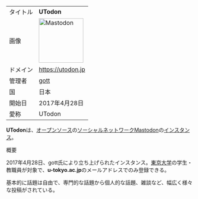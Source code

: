 <div class="mw-parser-output">

|          |                                                                                                                                                                                                                                                                                                                                       |
|----------|---------------------------------------------------------------------------------------------------------------------------------------------------------------------------------------------------------------------------------------------------------------------------------------------------------------------------------------|
| タイトル | **UTodon**                                                                                                                                                                                                                                                                                                                            |
| 画像     | <a href="/%E3%83%95%E3%82%A1%E3%82%A4%E3%83%AB:Mastodon_logo.png" class="image" title="Mastodon"><img src="/images/thumb/0/00/Mastodon_logo.png/120px-Mastodon_logo.png" srcset="/images/thumb/0/00/Mastodon_logo.png/180px-Mastodon_logo.png 1.5x, /images/0/00/Mastodon_logo.png 2x" width="120" height="120" alt="Mastodon" /></a> |
| ドメイン | <a href="https://utodon.jp" class="external free" rel="nofollow">https://utodon.jp</a>                                                                                                                                                                                                                                                |
| 管理者   | <a href="https://utodon.jp/@gott" class="external text" rel="nofollow">gott</a>                                                                                                                                                                                                                                                       |
| 国       | 日本                                                                                                                                                                                                                                                                                                                                  |
| 開始日   | 2017年4月28日                                                                                                                                                                                                                                                                                                                         |
| 愛称     | UTodon                                                                                                                                                                                                                                                                                                                                |

**UTodon**は、[オープンソース](/%E3%82%AA%E3%83%BC%E3%83%97%E3%83%B3%E3%82%BD%E3%83%BC%E3%82%B9 "オープンソース")の[ソーシャルネットワーク](/%E3%82%BD%E3%83%BC%E3%82%B7%E3%83%A3%E3%83%AB%E3%83%BB%E3%83%8D%E3%83%83%E3%83%88%E3%83%AF%E3%83%BC%E3%82%AD%E3%83%B3%E3%82%B0%E3%83%BB%E3%82%B5%E3%83%BC%E3%83%93%E3%82%B9 "ソーシャル・ネットワーキング・サービス")[Mastodon](/Mastodon "Mastodon")の[インスタンス](/%E3%82%A4%E3%83%B3%E3%82%B9%E3%82%BF%E3%83%B3%E3%82%B9 "インスタンス")。

概要

2017年4月28日、gott氏により立ち上げられたインスタンス。<a href="https://ja.wikipedia.org/wiki/%E6%9D%B1%E4%BA%AC%E5%A4%A7%E5%AD%A6" class="extiw" title="w:東京大学">東京大学</a>の学生・教職員が対象で、**u-tokyo.ac.jp**のメールアドレスでのみ登録できる。

基本的に話題は自由で、専門的な話題から個人的な話題、雑談など、幅広く様々な投稿がされている。

</div>
